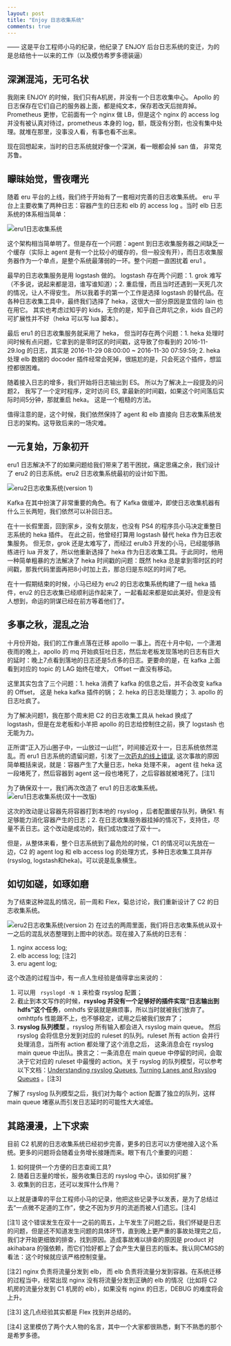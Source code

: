 ```yaml
---
layout: post
title: "Enjoy 日志收集系统"
comments: true
---
```

—— 这是平台工程师小马的纪录，他纪录了 ENJOY 后台日志系统的变迁，为的是总结他十一以来的工作（以及模仿希罗多德装逼）

## 深渊混沌，无可名状
我刚来 ENJOY 的时候，我们只有A机房，并没有一个日志收集中心。 Apollo 的日志保存在它们自己的服务器上面，都是纯文本，保存若改天后抛弃掉。 Prometheus 更惨，它前面有一个 nginx 做 LB，但是这个 nginx 的 access log 并没有被认真对待过，prometheus 本身的 log，额，既没有分割，也没有集中处理。就堆在那里，没事没人看，有事也看不出来。

现在回想起来，当时的日志系统就好像一个深渊，看一眼都会掉 san 值， 非常克苏鲁。

## 矇昧始觉，雪夜曙光
随着 eru 平台的上线，我们终于开始有了一套相对完善的日志收集系统。 eru 平台上主要收集了两种日志：容器产生的日志和 elb 的 access log 。当时 elb 日志系统的体系相当简单：

![eru1日志收集系统](http://zhangyet.github.io/public/image/eru1-log-system.png)

这个架构相当简单明了。但是存在一个问题：agent 到日志收集服务器之间缺乏一个缓存（实际上 agent 是有一个比较小的缓存的，但一般没有开），而日志收集服务器作为一个单点，是整个系统最薄弱的一环。整个问题一直困扰着 eru1 。

最早的日志收集服务是用 logstash 做的。 logstash 存在两个问题：1. grok 难写（不多说，说起来都是泪，谁写谁知道）；2. 重启慢，而且当时还遇到一天死几次的情况，让人不得安生。 所以我着手的第一个工作是选择 logstash 的替代品。在各种日志收集工具中，最终我们选择了 heka，这很大一部分原因是宜信的 lain 也在用它。 其实也考虑过知乎的 kids，无奈的是，知乎自己弃坑之余，kids 自己的可扩展性并不好（heka 可以写 lua 脚本）。

最后 eru1 的日志收集服务就采用了 heka， 但当时存在两个问题：1. heka 处理时间时候有点问题，它拿到的是零时区的时间戳，这导致了你看到的 2016-11-29.log 的日志，其实是 2016-11-29 08:00:00 ~ 2016-11-30 07:59:59; 2. heka 处理 elb 数据的 docoder 插件经常会死掉，很尴尬的是，只会死这个插件，想监控都很困难。

随着接入日志的增多，我们开始将日志输出到 ES。 所以为了解决上一段提及的问题2， 我写了一个定时程序，定时访问 ES, 拿最新的时间戳，如果这个时间落后实际时间5分钟，那就重启 heka。 这是一个粗糙的方法。

值得注意的是，这个时候，我们依然保持了 agent 和 elb 直接向 日志收集系统发日志的架构。这导致后来的一场灾难。

## 一元复始，万象初开
eru1 日志解决不了的如果问题给我们带来了若干困扰，痛定思痛之余，我们设计了 eru2 的日志系统。eru2 日志收集系统最初的设计如下图。

![eru2日志收集系统(version 1)](http://zhangyet.github.io/public/image/eru2-log-system-ver1.png)

Kafka 在其中扮演了非常重要的角色。有了 Kafka 做缓冲，即使日志收集机器有什么三长两短，我们依然可以补回日志。

在十一长假里面，回到家乡，没有女朋友，也没有 PS4 的程序员小马决定重整日志系统的 heka 插件。 在此之前，他曾经打算用 logstash 替代 heka 作为日志收集服务。 但无奈，grok 还是太难写了，而经过 erulb3 开发的小马，已经能够熟练进行 lua 开发了，所以他重新选择了 heka 作为日志收集工具。于此同时，他用一种简单粗暴的方法解决了 heka 时间戳的问题：既然 heka 总是拿到零时区的时间戳，那我代码里面再把8小时加上去，那总归是东8区的时间了吧。

在十一假期结束的时候，小马已经为 eru2 的日志收集系统构建了一组 heka 插件，eru2 的日志收集已经顺利运作起来了，一起看起来都是如此美好。但是没有人想到，命运的阴谋已经在前方等着他们了。

## 多事之秋，混乱之治
十月份开始，我们的工作重点落在迁移 apollo 一事上。而在十月中旬，一个潇湘夜雨的晚上，apollo 的 mq 开始疯狂吐日志，然后龙老板发现落地的日志有巨大的延时：晚上7点看到落地的日志还是5点多的日志。更要命的是，在 kafka 上面看到对应的 topic 的 LAG 始终在增大， Offset 一直没有移动。

这里其实包含了三个问题：1. heka 消费了 kafka 的信息之后，并不会改变 kafka 的 Offset， 这是 heka kafka 插件的锅； 2. heka 的日志处理能力； 3. apollo 的日志吐疯了。

为了解决问题1，我在那个周末把 C2 的日志收集工具从 hekad 换成了 logstash，但是在龙老板和小羊把 apollo 的日志给控制住之前，换了  logstash 也无能为力。

正所谓“正入万山圈子中，一山放过一山拦”，时间接近双十一，日志系统依然混乱。而 eru1 日志系统的遗留问题，引发了[一次药丸的线上错误](http://blog.ricebook.net/a-pill-error-online/),  这次事故的原因简单概括来说，就是：容器产生了大量日志，heka 处理不来， agent 往 heka 这一段堵死了，然后容器到 agent 这一段也堵死了，之后容器就被堵死了。[注1]

为了确保双十一，我们再次改造了 eru1 的日志收集系统。
![eru1日志收集系统(双十一改版)](http://zhangyet.github.io/public/image/eru1-log-system-1111.png)

这次的改动是让容器先将容器打到本地的 rsyslog ，后者配置缓存队列，确保1. 有足够能力消化容器产生的日志；2. 在日志收集服务器挂掉的情况下，支持住，尽量不丢日志。这个改动是成功的，我们成功度过了双十一。

但是，从整体来看，整个日志系统到了最危险的时候，C1 的情况可以先放在一边，C2 的 agent log 和 elb access log 的处理方式，多种日志收集工具并存(rsyslog, logstash和heka)。可以说是乱象横生。

##  如切如磋，如琢如磨
为了结束这种混乱的情况，前一周和 Flex，菊总讨论，我们重新设计了 C2 的日志收集系统。

![eru2日志收集系统(version 2)](http://zhangyet.github.io/public/image/eru2-log-system-ver2.png)
在过去的两周里面，我们将日志收集系统从双十一之后的混乱状态整理到上图中的状态。现在接入了系统的日志有：

1. nginx access log;
2. elb access log; [注2]
3. eru agent log;

这个改造的过程当中，有一点人生经验是值得拿出来说的：

1. 可以用 ` rsyslogd -N 1` 来检查 rsyslog 配置；
2. 截止到本文写作的时候，**rsyslog 并没有一个足够好的插件实现“日志输出到 hdfs”这个任务**，omhdfs 安装就是麻烦事，所以当时就被我们放弃了。omhttpfs 性能跟不上，也不够稳定，试用之后被我们放弃了；
3. **rsyslog 队列模型** 。rsyslog 所有输入都会进入 rsyslog main queue。 然后 rsyslog 会将信息分发到对应的 ruleset 的队列。ruleset 所有 action 会并行处理消息，当所有 action 都处理了这个消息之后， 这条消息会在 rsyslog main queue 中出队。换言之：一条消息在 main queue 中停留的时间，会取决于它对应的 ruleset 中最慢的 action。关于 rsyslog 的队列模型，可以参考以下文档：[Understanding rsyslog Queues](http://www.rsyslog.com/doc/v8-stable/concepts/queues.html#processing-timeframes), [Turning Lanes and Rsyslog Queues](http://rsyslog.readthedocs.io/en/latest/whitepapers/queues_analogy.html) 。[注3]

了解了 rsyslog 队列模型之后，我们对为每个 action 配置了独立的队列，这样 main queue 堵塞从而引发日志延时的可能性大大减低。

## 其路漫漫，上下求索
目前 C2 机房的日志收集系统已经初步完善，更多的日志可以方便地接入这个系统。更多的问题将会随着业务增长接踵而来。眼下有几个重要的问题：

1. 如何提供一个方便的日志查阅工具?
2. 随着日志量的增长，服务收集日志的 rsyslog 中心，该如何扩展？
3. 收集到的日志，还可以发挥什么作用？

以上就是谦卑的平台工程师小马的记录，他把这些记录予以发表，是为了总结过去“一点微不足道的工作”，使之不因为岁月的流逝而被人们遗忘。[注4]

[注1] 这个错误发生在双十一之前的周五，上午发生了问题之后，我们怀疑是日志的问题，但是还不知道发生问题的具体环节，直到晚上更严重的事故处理完之后，我们才开始更细致的排查，找到原因。造成事故难以排查的原因是 product 对 akihabara 的强依赖，而它们恰好都上了会产生大量日志的版本。我认同CMGS的看法：这个时候就应该严格控制变量。 

[注2] nginx 负责将流量分发到 elb， 而 elb 负责将流量分发到容器。在系统迁移的过程当中，经常出现 nginx 没有将流量分发到正确的 elb 的情况（比如将 C2 机房的流量分发到 C1 机房的 elb），如果没有 nginx 的日志，DEBUG 的难度将会上升。

[注3] 这几点经验其实都是 Flex 找到并总结的。

[注4] 这里模仿了两个大人物的名言，其中一个大家都很熟悉，剩下不熟悉的那个是希罗多德。
